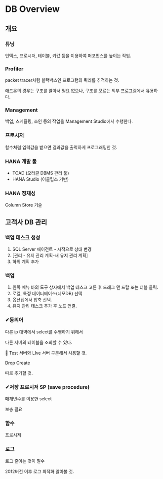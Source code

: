 # DB Overview

## 개요

### 튜닝

인덱스, 프로시저, 테이블, 키값 등을 이용하여 퍼포먼스를 높이는 작업.

### Profiler 

packet tracer처럼 블랙박스인 프로그램의 쿼리를 추적하는 것.

애드온의 경우는 구조를 알아서 필요 없으나, 구조를 모르는 외부 프로그램에서 유용하다.

### Management

백업, 스케쥴링, 조인 등의 작업을 Management Studio에서 수행한다.

### 프로시저

함수처럼 입력값을 받으면 결과값을 출력하게 프로그래밍한 것.

### HANA 개발 툴

- TOAD (오라클 DBMS 관리 툴)
- HANA Studio (이클립스 기반)

### HANA 정체성

Column Store 기술

## 고객사 DB 관리

### 백업 테스크 생성

1. SQL Server 에이전트 - 시작으로 상태 변경
2. [관리 - 유지 관리 계획-새 유지 관리 계획]
3. 하위 계획 추가

### 백업

1. 왼쪽 메뉴 바의 도구 상자에서 백업 테스크 고른 후 드래그 앤 드랍 또는 더블 클릭.
2. 로컬, 특정 데이터베이스(데모DB) 선택
3. 옵션탭에서 압축 선택.
4. 유지 관리 테스크 추가 후 노드 연결.

### ✔동의어

다른 ip 대역에서 select를 수행하기 위해서

다른 서버의 테이블을 조회할 수 있다.

🚨 Test 서버와 LIve 서버 구분해서 사용할 것.

Drop Create

따로 추가할 것.

### ✔저장 프로시저 SP (save procedure)

매개변수를 이용한 select 

보충 필요

### 함수

프로시저 

### 로그

로그 줄이는 것이 필수

2012버전 이후 로그 최적화 알아볼 것.